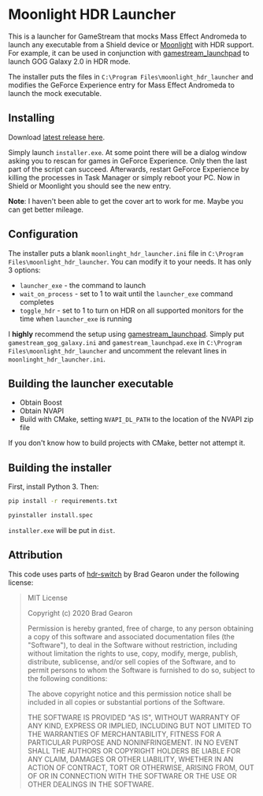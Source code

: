 # Moonlight HDR Launcher

This is a launcher for GameStream that mocks Mass Effect Andromeda to launch
any executable from a Shield device or
[Moonlight](https://moonlight-stream.org/) with HDR support. For example, it
can be used in conjunction with
[gamestream_launchpad](https://github.com/cgarst/gamestream_launchpad) to
launch GOG Galaxy 2.0 in HDR mode.

The installer puts the files in `C:\Program Files\moonlight_hdr_launcher` and
modifies the GeForce Experience entry for Mass Effect Andromeda to launch the
mock executable.

## Installing

Download [latest release here](/lyckantropen/moonlight_hdr_launcher/releases/latest/download/install.7z).

Simply launch `installer.exe`. At some point there will be a dialog window
asking you to rescan for games in GeForce Experience. Only then the last part
of the script can succeed. Afterwards, restart GeForce Experience by killing
the processes in Task Manager or simply reboot your PC. Now in Shield or
Moonlight you should see the new entry.

**Note**: I haven't been able to get the cover art to work for me. Maybe you
can get better mileage.

## Configuration

The installer puts a blank `moonlinght_hdr_launcher.ini` file in `C:\Program
Files\moonlight_hdr_launcher`. You can modify it to your needs. It has only 3
options:

* `launcher_exe` - the command to launch
* `wait_on_process` - set to 1 to wait until the `launcher_exe` command completes
* `toggle_hdr` - set to 1 to turn on HDR on all supported monitors for the time
  when `launcher_exe` is running

I **highly** recommend the setup using
[gamestream_launchpad](https://github.com/cgarst/gamestream_launchpad). Simply
put `gamestream_gog_galaxy.ini` and `gamestream_launchpad.exe` in `C:\Program
Files\moonlight_hdr_launcher` and uncomment the relevant lines in
`moonlinght_hdr_launcher.ini`.

## Building the launcher executable

* Obtain Boost
* Obtain NVAPI
* Build with CMake, setting `NVAPI_DL_PATH` to the location of the NVAPI zip file

If you don't know how to build projects with CMake, better not attempt it.

## Building the installer

First, install Python 3. Then:

```bash
pip install -r requirements.txt
```

```bash
pyinstaller install.spec
```

`installer.exe` will be put in `dist`.

## Attribution

This code uses parts of [hdr-switch](https://github.com/bradgearon/hdr-switch)
by Brad Gearon under the following license:

> MIT License
> 
> Copyright (c) 2020 Brad Gearon
> 
> Permission is hereby granted, free of charge, to any person obtaining a copy
> of this software and associated documentation files (the "Software"), to deal
> in the Software without restriction, including without limitation the rights
> to use, copy, modify, merge, publish, distribute, sublicense, and/or sell
> copies of the Software, and to permit persons to whom the Software is
> furnished to do so, subject to the following conditions:
> 
> The above copyright notice and this permission notice shall be included in all
> copies or substantial portions of the Software.
> 
> THE SOFTWARE IS PROVIDED "AS IS", WITHOUT WARRANTY OF ANY KIND, EXPRESS OR
> IMPLIED, INCLUDING BUT NOT LIMITED TO THE WARRANTIES OF MERCHANTABILITY,
> FITNESS FOR A PARTICULAR PURPOSE AND NONINFRINGEMENT. IN NO EVENT SHALL THE
> AUTHORS OR COPYRIGHT HOLDERS BE LIABLE FOR ANY CLAIM, DAMAGES OR OTHER
> LIABILITY, WHETHER IN AN ACTION OF CONTRACT, TORT OR OTHERWISE, ARISING FROM,
> OUT OF OR IN CONNECTION WITH THE SOFTWARE OR THE USE OR OTHER DEALINGS IN THE
> SOFTWARE.